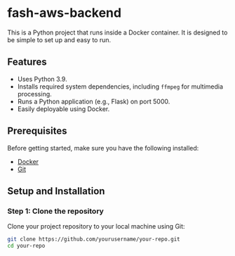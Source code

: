 # fash-aws-backend
This is a Python project that runs inside a Docker container. It is designed to be simple to set up and easy to run.

## Features

- Uses Python 3.9.
- Installs required system dependencies, including `ffmpeg` for multimedia processing.
- Runs a Python application (e.g., Flask) on port 5000.
- Easily deployable using Docker.

## Prerequisites

Before getting started, make sure you have the following installed:

- [Docker](https://www.docker.com/get-started)
- [Git](https://git-scm.com/)

## Setup and Installation

### Step 1: Clone the repository

Clone your project repository to your local machine using Git:

```bash
git clone https://github.com/yourusername/your-repo.git
cd your-repo
